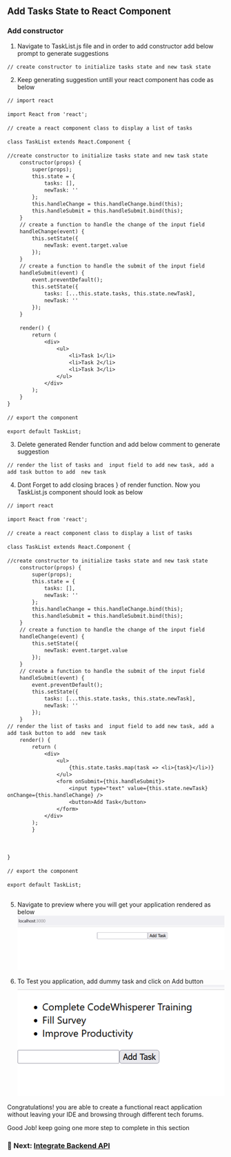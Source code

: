 ## Add Tasks State to React Component

### Add constructor 

1. Navigate to TaskList.js file and in order to add constructor add below prompt to generate suggestions

```
// create constructor to initialize tasks state and new task state
```

2. Keep generating suggestion untill your react component has code as below
```
// import react

import React from 'react';

// create a react component class to display a list of tasks 

class TaskList extends React.Component {

//create constructor to initialize tasks state and new task state
    constructor(props) {
        super(props);
        this.state = {
            tasks: [],
            newTask: ''
        };
        this.handleChange = this.handleChange.bind(this);
        this.handleSubmit = this.handleSubmit.bind(this);
    }
    // create a function to handle the change of the input field
    handleChange(event) {
        this.setState({
            newTask: event.target.value
        });
    }
    // create a function to handle the submit of the input field
    handleSubmit(event) {
        event.preventDefault();
        this.setState({
            tasks: [...this.state.tasks, this.state.newTask],
            newTask: ''
        });
    }
    
    render() {
        return (
            <div>
                <ul>
                    <li>Task 1</li>
                    <li>Task 2</li>
                    <li>Task 3</li>
                </ul>
            </div>
        );
    }
}

// export the component

export default TaskList;

```

3. Delete generated Render function and add below comment to generate suggestion

```
// render the list of tasks and  input field to add new task, add a add task button to add  new task
```

4. Dont Forget to add closing braces } of render function. Now you TaskList.js component should look as below

```
// import react

import React from 'react';

// create a react component class to display a list of tasks 

class TaskList extends React.Component {

//create constructor to initialize tasks state and new task state
    constructor(props) {
        super(props);
        this.state = {
            tasks: [],
            newTask: ''
        };
        this.handleChange = this.handleChange.bind(this);
        this.handleSubmit = this.handleSubmit.bind(this);
    }
    // create a function to handle the change of the input field
    handleChange(event) {
        this.setState({
            newTask: event.target.value
        });
    }
    // create a function to handle the submit of the input field
    handleSubmit(event) {
        event.preventDefault();
        this.setState({
            tasks: [...this.state.tasks, this.state.newTask],
            newTask: ''
        });
    }
// render the list of tasks and  input field to add new task, add a add task button to add  new task
    render() {
        return (
            <div>
                <ul>
                    {this.state.tasks.map(task => <li>{task}</li>)}
                </ul>
                <form onSubmit={this.handleSubmit}>
                    <input type="text" value={this.state.newTask} onChange={this.handleChange} />
                    <button>Add Task</button>
                </form>
            </div>
        );
        }


    
}

// export the component

export default TaskList;


```

5. Navigate to preview where you will get your application rendered as below
![Preview](/static/preview2.png)

6. To Test you application, add dummy task and click on Add button
![Preview](/static/preview3.png)


Congratulations! you are able to create a functional react application without leaving your IDE and browsing through different tech forums.

Good Job! keep going one more step to complete in this section

### 📁 Next: [Integrate Backend API](/create-tasklist-react-component/integrate-backend-api/index.en.md)

